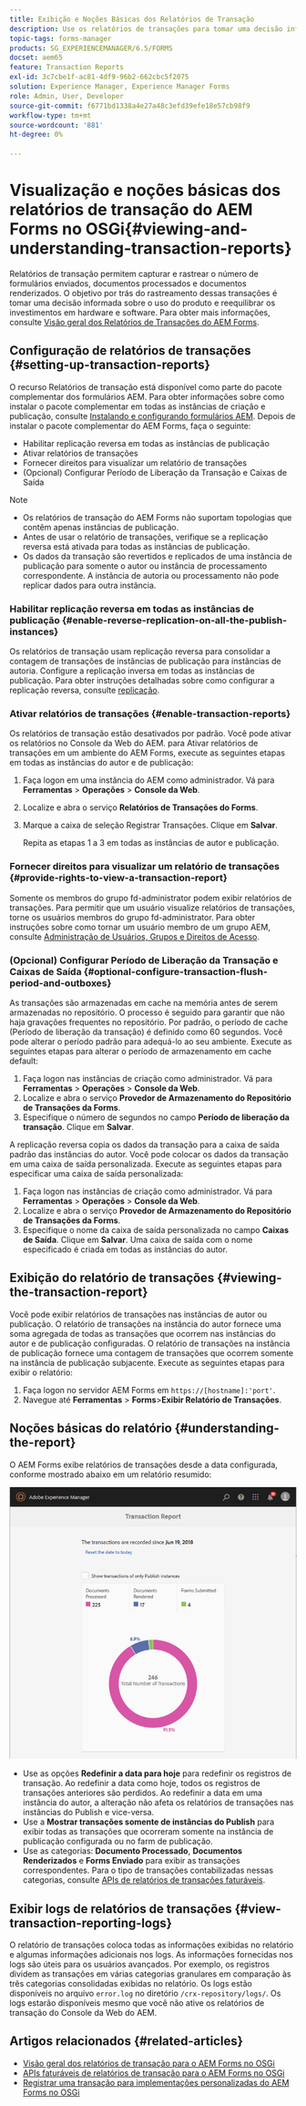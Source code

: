 ```yaml
---
title: Exibição e Noções Básicas dos Relatórios de Transação
description: Use os relatórios de transações para tomar uma decisão informada sobre o uso do produto e reequilibrar os investimentos em hardware e software.
topic-tags: forms-manager
products: SG_EXPERIENCEMANAGER/6.5/FORMS
docset: aem65
feature: Transaction Reports
exl-id: 3c7cbe1f-ac81-4df9-96b2-662cbc5f2075
solution: Experience Manager, Experience Manager Forms
role: Admin, User, Developer
source-git-commit: f6771bd1338a4e27a48c3efd39efe18e57cb98f9
workflow-type: tm+mt
source-wordcount: '881'
ht-degree: 0%

---
```


# Visualização e noções básicas dos relatórios de transação do AEM Forms no OSGi{#viewing-and-understanding-transaction-reports}

Relatórios de transação permitem capturar e rastrear o número de formulários enviados, documentos processados e documentos renderizados. O objetivo por trás do rastreamento dessas transações é tomar uma decisão informada sobre o uso do produto e reequilibrar os investimentos em hardware e software. Para obter mais informações, consulte [Visão geral dos Relatórios de Transações do AEM Forms](../../forms/using/transaction-reports-overview.md).

## Configuração de relatórios de transações  {#setting-up-transaction-reports}

O recurso Relatórios de transação está disponível como parte do pacote complementar dos formulários AEM. Para obter informações sobre como instalar o pacote complementar em todas as instâncias de criação e publicação, consulte [Instalando e configurando formulários AEM](/help/forms/using/installing-configuring-aem-forms-osgi.md). Depois de instalar o pacote complementar do AEM Forms, faça o seguinte:

* Habilitar replicação reversa em todas as instâncias de publicação
* Ativar relatórios de transações
* Fornecer direitos para visualizar um relatório de transações
* (Opcional) Configurar Período de Liberação da Transação e Caixas de Saída [](/help/forms/using/installing-configuring-aem-forms-osgi.md)

>[!NOTE]
>
>* Os relatórios de transação do AEM Forms não suportam topologias que contêm apenas instâncias de publicação.
>* Antes de usar o relatório de transações, verifique se a replicação reversa está ativada para todas as instâncias de publicação.
>* Os dados da transação são revertidos e replicados de uma instância de publicação para somente o autor ou instância de processamento correspondente. A instância de autoria ou processamento não pode replicar dados para outra instância.
>

### Habilitar replicação reversa em todas as instâncias de publicação {#enable-reverse-replication-on-all-the-publish-instances}

Os relatórios de transação usam replicação reversa para consolidar a contagem de transações de instâncias de publicação para instâncias de autoria. Configure a replicação inversa em todas as instâncias de publicação. Para obter instruções detalhadas sobre como configurar a replicação reversa, consulte [replicação](/help/sites-deploying/replication.md).

### Ativar relatórios de transações {#enable-transaction-reports}

Os relatórios de transação estão desativados por padrão. Você pode ativar os relatórios no Console da Web do AEM. para Ativar relatórios de transações em um ambiente do AEM Forms, execute as seguintes etapas em todas as instâncias do autor e de publicação:

1. Faça logon em uma instância do AEM como administrador. Vá para **Ferramentas** > **Operações** > **Console da Web**.
1. Localize e abra o serviço **Relatórios de Transações do Forms**.
1. Marque a caixa de seleção Registrar Transações. Clique em **Salvar**.

   Repita as etapas 1 a 3 em todas as instâncias de autor e publicação.

### Fornecer direitos para visualizar um relatório de transações {#provide-rights-to-view-a-transaction-report}

Somente os membros do grupo fd-administrator podem exibir relatórios de transações. Para permitir que um usuário visualize relatórios de transações, torne os usuários membros do grupo fd-administrator. Para obter instruções sobre como tornar um usuário membro de um grupo AEM, consulte [Administração de Usuários, Grupos e Direitos de Acesso](/help/sites-administering/user-group-ac-admin.md).

### (Opcional) Configurar Período de Liberação da Transação e Caixas de Saída {#optional-configure-transaction-flush-period-and-outboxes}

As transações são armazenadas em cache na memória antes de serem armazenadas no repositório. O processo é seguido para garantir que não haja gravações frequentes no repositório. Por padrão, o período de cache (Período de liberação da transação) é definido como 60 segundos. Você pode alterar o período padrão para adequá-lo ao seu ambiente. Execute as seguintes etapas para alterar o período de armazenamento em cache default:

1. Faça logon nas instâncias de criação como administrador. Vá para **Ferramentas** > **Operações** > **Console da Web**.
1. Localize e abra o serviço **Provedor de Armazenamento do Repositório de Transações da Forms**.
1. Especifique o número de segundos no campo **Período de liberação da transação**. Clique em **Salvar**.

A replicação reversa copia os dados da transação para a caixa de saída padrão das instâncias do autor. Você pode colocar os dados da transação em uma caixa de saída personalizada. Execute as seguintes etapas para especificar uma caixa de saída personalizada:

1. Faça logon nas instâncias de criação como administrador. Vá para **Ferramentas** > **Operações** > **Console da Web**.
1. Localize e abra o serviço **Provedor de Armazenamento do Repositório de Transações da Forms**.
1. Especifique o nome da caixa de saída personalizada no campo **Caixas de Saída**. Clique em **Salvar**. Uma caixa de saída com o nome especificado é criada em todas as instâncias do autor.

## Exibição do relatório de transações {#viewing-the-transaction-report}

Você pode exibir relatórios de transações nas instâncias de autor ou publicação. O relatório de transações na instância do autor fornece uma soma agregada de todas as transações que ocorrem nas instâncias do autor e de publicação configuradas. O relatório de transações na instância de publicação fornece uma contagem de transações que ocorrem somente na instância de publicação subjacente. Execute as seguintes etapas para exibir o relatório:

1. Faça logon no servidor AEM Forms em `https://[hostname]:'port'`.
1. Navegue até **Ferramentas** > **Forms**>**Exibir Relatório de Transações**.

## Noções básicas do relatório {#understanding-the-report}

O AEM Forms exibe relatórios de transações desde a data configurada, conforme mostrado abaixo em um relatório resumido:

![exemplo-transação-relatório-autor](assets/sample-transaction-report-author.png)

* Use as opções **Redefinir a data para hoje** para redefinir os registros de transação. Ao redefinir a data como hoje, todos os registros de transações anteriores são perdidos. Ao redefinir a data em uma instância do autor, a alteração não afeta os relatórios de transações nas instâncias do Publish e vice-versa.
* Use a **Mostrar transações somente de instâncias do Publish** para exibir todas as transações que ocorreram somente na instância de publicação configurada ou no farm de publicação.
* Use as categorias: **Documento Processado**, **Documentos Renderizados** e **Forms Enviado** para exibir as transações correspondentes. Para o tipo de transações contabilizadas nessas categorias, consulte [APIs de relatórios de transações faturáveis](../../forms/using/transaction-reports-billable-apis.md).

## Exibir logs de relatórios de transações {#view-transaction-reporting-logs}

O relatório de transações coloca todas as informações exibidas no relatório e algumas informações adicionais nos logs. As informações fornecidas nos logs são úteis para os usuários avançados. Por exemplo, os registros dividem as transações em várias categorias granulares em comparação às três categorias consolidadas exibidas no relatório. Os logs estão disponíveis no arquivo `error.log` no diretório `/crx-repository/logs/`. Os logs estarão disponíveis mesmo que você não ative os relatórios de transação do Console da Web do AEM.

## Artigos relacionados {#related-articles}

* [Visão geral dos relatórios de transação para o AEM Forms no OSGi](../../forms/using/transaction-reports-overview.md)
* [APIs faturáveis de relatórios de transação para o AEM Forms no OSGi](../../forms/using/transaction-reports-billable-apis.md)
* [Registrar uma transação para implementações personalizadas do AEM Forms no OSGi](/help/forms/using/record-transaction-custom-implementation.md)
